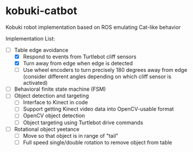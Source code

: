 # kobuki-catbot
Kobuki robot implementation based on ROS emulating Cat-like behavior

Implementation List:
- [ ] Table edge avoidance
  - [x] Respond to events from Turtlebot cliff sensors
  - [x] Turn away from edge when edge is detected
  - [ ] Use wheel encoders to turn precisely 180 degrees away from edge (consider different angles depending on which cliff sensor is activated)
- [ ] Behavioral finite state machine (FSM)
- [ ] Object detection and targeting
  - [ ] Interface to Kinect in code
  - [ ] Support getting Kinect video data into OpenCV-usable format
  - [ ] OpenCV object detection
  - [ ] Object targeting using Turtlebot drive commands
- [ ] Rotational object yeetance
  - [ ] Move so that object is in range of "tail"
  - [ ] Full speed single/double rotation to remove object from table
